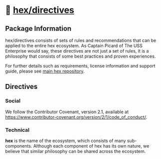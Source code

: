 # 🧱 [hex/directives](https://github.com/eserozvataf/hex/tree/development/src/directives)

## Package Information

hex/directives consists of sets of rules and recommendations that can be applied
to the entire hex ecosystem. As Captain Picard of The USS Enterprise would say,
these directives are not just a set of rules, it is a philosophy that consists of
some best practices and proven experiences.

For further details such as requirements, license information and support guide,
please see [main hex repository](https://github.com/eserozvataf/hex).


## Directives

### Social

We follow the Contributor Covenant, version 2.1, available at
https://www.contributor-covenant.org/version/2/1/code_of_conduct/.


### Technical

**hex** is the name of the ecosystem, which consists of many sub-components.
Although each component of hex has its own nature, we believe that similar
philosophy can be shared across the ecosystem.
